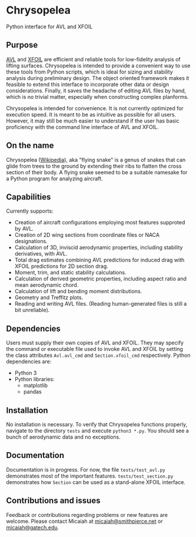 # Chrysopelea
Python interface for AVL and XFOIL

## Purpose
[AVL](http://web.mit.edu/drela/Public/web/avl/) and [XFOIL](https://web.mit.edu/drela/Public/web/xfoil/) are efficient and reliable tools for low-fidelity
analysis of lifting surfaces. Chrysopelea is intended to provide a convenient way to use these tools from Python scripts, which is ideal for sizing and stability
analysis during preliminary design. The object oriented framework makes it feasible to extend this interface to incorporate other data or design considerations.
Finally, it saves the headache of editing AVL files by hand, which is no trivial matter, especially when constructing complex planforms.

Chrysopelea is intended for convenience. It is not currently optimized for execution speed. It is meant to be as intuitive as possible for all users. However,
it may still be much easier to understand if the user has basic proficiency with the command line interface of AVL and XFOIL.

## On the name
Chrysopelea ([Wikipedia](https://en.wikipedia.org/wiki/Chrysopelea)), aka "flying snake" is a genus of snakes that can glide from trees to the ground by extending
their ribs to flatten the cross section of their body. A flying snake seemed to be a suitable namesake for a Python program for analyzing aircraft.

## Capabilities
Currently supports:
- Creation of aircraft configurations employing most features supproted by AVL.
- Creation of 2D wing sections from coordinate files or NACA designations.
- Calculation of 3D, inviscid aerodynamic properties, including stability derivatives, with AVL.
- Total drag estimates combining AVL predictions for induced drag with XFOIL predictions for 2D section drag.
- Moment, trim, and static stability calculations.
- Calculation of derived geometric properties, including aspect ratio and mean aerodynamic chord.
- Calculation of lift and bending moment distributions.
- Geometry and Treffitz plots.
- Reading and writing AVL files. (Reading human-generated files is still a bit unreliable).

## Dependencies
Users must supply their own copies of AVL and XFOIL. They may specify the command or executable file used to invoke AVL and XFOIL by setting the class
attributes `Avl.avl_cmd` and `Section.xfoil_cmd` respectively. Python dependencies are:
- Python 3
- Python libraries:
  - matplotlib
  - pandas

## Installation
No installation is necessary. To verify that Chrysopelea functions properly, navigate to the directory `tests` and execute `python3 *.py`. You should see
a bunch of aerodynamic data and no exceptions.

## Documentation
Documentation is in progress. For now, the file `tests/test_avl.py` demonstrates most of the important features. `tests/test_section.py` demonstrates how
`Section` can be used as a stand-alone XFOIL interface.

## Contributions and issues
Feedback or contributions regarding problems or new features are welcome. Please contact Micaiah at micaiah@smithpierce.net or micaiah@gatech.edu.
